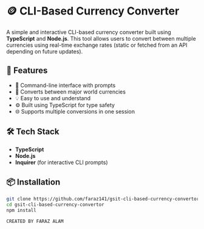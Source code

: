 # 🪙 CLI-Based Currency Converter

A simple and interactive CLI-based currency converter built using **TypeScript** and **Node.js**. This tool allows users to convert between multiple currencies using real-time exchange rates (static or fetched from an API depending on future updates).

## 🔧 Features

- 🧾 Command-line interface with prompts
- 🔁 Converts between major world currencies
- 💡 Easy to use and understand
- ⚙️ Built using TypeScript for type safety
- 🌐 Supports multiple conversions in one session

## 🛠️ Tech Stack

- **TypeScript**
- **Node.js**
- **Inquirer** (for interactive CLI prompts)

## 📦 Installation

```bash
git clone https://github.com/faraz141/gsit-cli-based-currency-convertor.git
cd gsit-cli-based-currency-convertor
npm install

CREATED BY FARAZ ALAM
